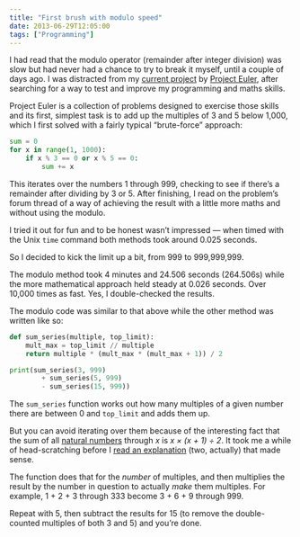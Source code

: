 ```yaml
---
title: "First brush with modulo speed"
date: 2013-06-29T12:05:00
tags: ["Programming"]
---
```


I had read that the modulo operator (remainder after integer division) was slow but had never had a chance to try to break it myself, until a couple of days ago. I was distracted from my [current project][dip] by [Project Euler][pe], after searching for a way to test and improve my programming and maths skills.

[dip]: http://getpython3.com/diveintopython3/
[pe]: http://projecteuler.net

Project Euler is a collection of problems designed to exercise those skills and its first, simplest task is to add up the multiples of 3 and 5 below 1,000, which I first solved with a fairly typical “brute-force” approach:

```python
sum = 0
for x in range(1, 1000):
    if x % 3 == 0 or x % 5 == 0:
        sum += x
```

This iterates over the numbers 1 through 999, checking to see if there’s a remainder after dividing by 3 or 5. After finishing, I read on the problem’s forum thread of a way of achieving the result with a little more maths and without using the modulo.

I tried it out for fun and to be honest wasn’t impressed — when timed with the Unix `time` command both methods took around 0.025 seconds.

So I decided to kick the limit up a bit, from 999 to 999,999,999.

The modulo method took 4 minutes and 24.506 seconds (264.506s) while the more mathematical approach held steady at 0.026 seconds. Over 10,000 times as fast. Yes, I double-checked the results.

The modulo code was similar to that above while the other method was written like so:

```python
def sum_series(multiple, top_limit):
    mult_max = top_limit // multiple
    return multiple * (mult_max * (mult_max + 1)) / 2

print(sum_series(3, 999)
        + sum_series(5, 999)
        - sum_series(15, 999))
```

The `sum_series` function works out how many multiples of a given number there are between 0 and `top_limit` and adds them up.

But you can avoid iterating over them because of the interesting fact that the sum of all [natural numbers][natn] through *x* is *x × (x + 1) ÷ 2*. It took me a while of head-scratching before I [read an explanation][gauss] (two, actually) that made sense.

[natn]: http://en.wikipedia.org/wiki/Natural_numbers
[gauss]: http://mathandmultimedia.com/2010/09/15/sum-first-n-positive-integers/

The function does that for the *number* of multiples, and then multiplies the result by the number in question to actually *make* them multiples. For example, 1 + 2 + 3 through 333 become 3 + 6 + 9 through 999.

Repeat with 5, then subtract the results for 15 (to remove the double-counted multiples of both 3 and 5) and you’re done.
